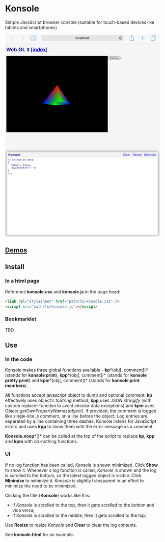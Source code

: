 # Konsole

Simple JavaScript browser console (suitable for touch-based devices like tablets and smartphones)

![Screenshot of Konsole on an iPad mini 3](./screenshot.png)

## [Demos](https://rpeev.github.io/konsole/)

## Install

### In a html page

Reference **konsole.css** and **konsole.js** in the page head:  

```html
<link rel="stylesheet" href="path/to/konsole.css" />  
<script src="path/to/konsole.js"></script>
```

### Bookmarklet

TBD

## Use

### In the code

Konsole makes three global functions available - **kp***(obj[, comment])* (stands for **konsole print**), **kpp***(obj[, comment])* (stands for **konsole pretty print**) and **kpm***(obj[, comment])* (stands for **konsole print members**).

All functions accept javascript object to dump and optional comment. **kp** effectively uses object's *toString* method, **kpp** uses *JSON.stringify* (with custom replacer function to avoid circular data exceptions) and **kpm** uses *Object.getOwnPropertyNames(object)*. If provided, the comment is logged like single-line js comment, on a line before the object. Log entries are separated by a line containing three dashes. Konsole listens for JavaScript errors and uses **kpp** to show them with the error message as a comment.

**Konsole.noop***()* can be called at the top of the script to replace **kp**, **kpp** and **kpm** with do-nothing functions.

### UI

If no log function has been called, *Konsole* is shown minimized. Click **Show** to show it. Whenever a log function is called, *Konsole* is shown and the log is scrolled to the bottom, so the latest logged object is visible. Click **Minimize** to minimize it. *Konsole* is slightly transparent in an effort to minimize the need to be minimized.

Clicking the title (**Konsole**) works like this:

- if *Konsole* is scrolled to the top, then it gets scrolled to the bottom and vica versa;
- if *Konsole* is scrolled to the middle, then it gets scrolled to the top;

Use **Resize** to resize *Konsole* and **Clear** to clear the log contents.

See **konsole.html** for an example.
